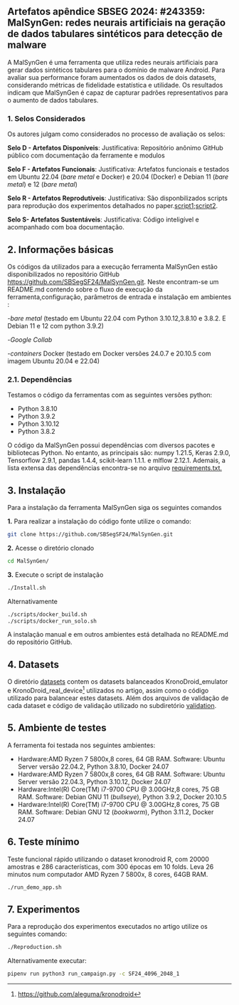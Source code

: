 ## Artefatos apêndice SBSEG 2024: #243359: MalSynGen: redes neurais artificiais na geração de dados tabulares sintéticos para detecção de malware
A MalSynGen  é uma ferramenta que utiliza redes neurais artificiais para gerar dados sintéticos tabulares para o domínio de malware Android.
Para avaliar sua performance foram aumentados os dados de dois datasets, considerando métricas de fidelidade estatística e utilidade. 
Os resultados indicam que MalSynGen é capaz de capturar padrões representativos para o aumento de dados tabulares.

### 1. Selos Considerados
Os autores julgam como considerados no processo de avaliação os selos:

**Selo D - Artefatos Disponíveis**:
Justificativa: Repositório  anônimo  GitHub público com documentação da ferramente e modulos

**Selo F - Artefatos Funcionais**:
Justificativa: Artefatos funcionais e testados em Ubuntu 22.04 (*bare metal* e Docker) e 20.04 (Docker) e Debian  11 (*bare metal*) e 12 (*bare metal*)

**Selo R - Artefatos Reprodutíveis**:
Justificativa: São disponbilizados scripts para reprodução dos experimentos detalhados no paper.[script1](https://github.com/SBSegSF24/MalSynGen/blob/07ccc905a5a48af6cb8d9d9b426e1d5abc65a718/reproduzir_sf24.sh);[script2](https://github.com/SBSegSF24/MalSynGen/blob/e71cec8b62a395ca282528912f21b279e64992c8/Reproduction.sh).

**Selo S- Artefatos Sustentáveis**:
Justificativa: Código inteligível e acompanhado com boa documentação.


## 2. Informações básicas
Os códigos da utilizados para a execução ferramenta 
MalSynGen  estão disponibilizados no repositório GitHub https://github.com/SBSegSF24/MalSynGen.git. Neste encontram-se um README.md contendo sobre o fluxo de execução da ferramenta,configuração, parâmetros de entrada e instalação em ambientes :

-*bare metal* (testado em  Ubuntu 22.04 com Python 3.10.12,3.8.10 e 3.8.2. E Debian 11 e 12 com python  3.9.2)

-*Google Collab* 

-*containers* Docker (testado em Docker versões 24.0.7 e 20.10.5 com imagem Ubuntu 20.04 e 22.04)


### 2.1. Dependências
Testamos o código da ferramentas com as seguintes versões python:
- Python 3.8.10
- Python 3.9.2
- Python 3.10.12
- Python 3.8.2 

O código da MalSynGen possui dependências com diversos pacotes e bibliotecas Python.
No entanto, as principais são:
numpy 1.21.5, Keras 2.9.0, Tensorflow 2.9.1, pandas 1.4.4, scikit-learn 1.1.1. e mlflow 2.12.1.
Ademais, a lista extensa das dependências encontra-se no arquivo [requirements.txt.](https://github.com/SBSegSF24/MalSynGen/blob/07c602b7a43a3cd2bf305a684759a45c4e7cc2f1/requirements.txt)


## 3. Instalação 
Para a instalação da ferramenta MalSynGen siga os seguintes comandos

**1.** Para realizar a instalação do código fonte utilize o comando:
```bash
git clone https://github.com/SBSegSF24/MalSynGen.git
  ```
**2.** Acesse o diretório clonado
```bash
cd MalSynGen/
```
**3.** Execute o script de instalação
```bash
./Install.sh
```
Alternativamente
```bash
./scripts/docker_build.sh
./scripts/docker_run_solo.sh
```
A instalação manual e em outros ambientes está detalhada no README.md do repositório GitHub.

## 4. Datasets
O diretório [datasets](https://github.com/SBSegSF24/MalSynGen/tree/0669acd4855a7e268eba045346cf526def3acade/datasets) contem  os datasets balanceados KronoDroid_emulator e KronoDroid_real_device[^1] utilizados no artigo, assim
como o código utilizado para balancear estes datasets. Além dos arquivos de validação de cada dataset e código de validação utilizado no subdiretório [validation](https://github.com/SBSegSF24/MalSynGen/tree/0669acd4855a7e268eba045346cf526def3acade/datasets/validation).
[^1]: https://github.com/aleguma/kronodroid



## 5. Ambiente de testes
A ferramenta foi testada nos seguintes ambientes: 

- Hardware:AMD Ryzen 7 5800x,8 cores, 64 GB RAM. Software: Ubuntu Server versão 22.04.2, Python 3.8.10, Docker 24.07
- Hardware:AMD Ryzen 7 5800x,8 cores, 64 GB RAM. Software: Ubuntu Server versão 22.04.3, Python  3.10.12, Docker 24.07
- Hardware:Intel(R) Core(TM) i7-9700 CPU @ 3.00GHz,8 cores, 75 GB RAM. Software: Debian GNU 11 (*bullseye*), Python 3.9.2, Docker 20.10.5
- Hardware:Intel(R) Core(TM) i7-9700 CPU @ 3.00GHz,8 cores, 75 GB RAM. Software: Debian GNU 12 (*bookworm*), Python 3.11.2, Docker 24.07

## 6. Teste mínimo
Teste funcional rápido utilizando o dataset kronodroid R, com 20000 amostras e 286 características, com 300 épocas em 10 folds. Leva 26 minutos num computador AMD Ryzen 7 5800x, 8 cores, 64GB RAM.
```bash
./run_demo_app.sh
```
## 7. Experimentos
Para a reprodução dos experimentos executados no artigo utilize os seguintes comando:
```bash
./Reproduction.sh
```
Alternativamente executar:
```bash
pipenv run python3 run_campaign.py -c SF24_4096_2048_1    
```


